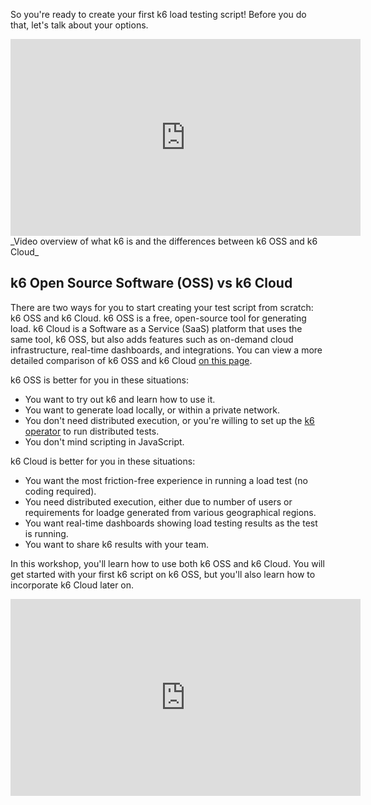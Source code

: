 So you're ready to create your first k6 load testing script! Before you do that, let's talk about your options.

<iframe width="560" height="315" src="https://www.youtube.com/embed/ncxCIuo5tUU" title="YouTube video player" frameborder="0" allow="accelerometer; autoplay; clipboard-write; encrypted-media; gyroscope; picture-in-picture" allowfullscreen></iframe>
_Video overview of what k6 is and the differences between k6 OSS and k6 Cloud_

## k6 Open Source Software (OSS) vs k6 Cloud

There are two ways for you to start creating your test script from scratch: k6 OSS and k6 Cloud. k6 OSS is a free, open-source tool for generating load. k6 Cloud is a Software as a Service (SaaS) platform that uses the same tool, k6 OSS, but also adds features such as on-demand cloud infrastructure, real-time dashboards, and integrations. You can view a more detailed comparison of k6 OSS and k6 Cloud [on this page](https://k6.io/oss-vs-cloud/).

k6 OSS is better for you in these situations:
- You want to try out k6 and learn how to use it.
- You want to generate load locally, or within a private network.
- You don't need distributed execution, or you're willing to set up the [k6 operator](https://github.com/grafana/k6-operator) to run distributed tests.
- You don't mind scripting in JavaScript.

k6 Cloud is better for you in these situations:
- You want the most friction-free experience in running a load test (no coding required).
- You need distributed execution, either due to number of users or requirements for loadge generated from various geographical regions.
- You want real-time dashboards showing load testing results as the test is running.
- You want to share k6 results with your team.

In this workshop, you'll learn how to use both k6 OSS and k6 Cloud. You will get started with your first k6 script on k6 OSS, but you'll also learn how to incorporate k6 Cloud later on.

<iframe width="560" height="315" src="https://www.youtube.com/embed/zcYeboT5FYE" title="YouTube video player" frameborder="0" allow="accelerometer; autoplay; clipboard-write; encrypted-media; gyroscope; picture-in-picture" allowfullscreen></iframe>

